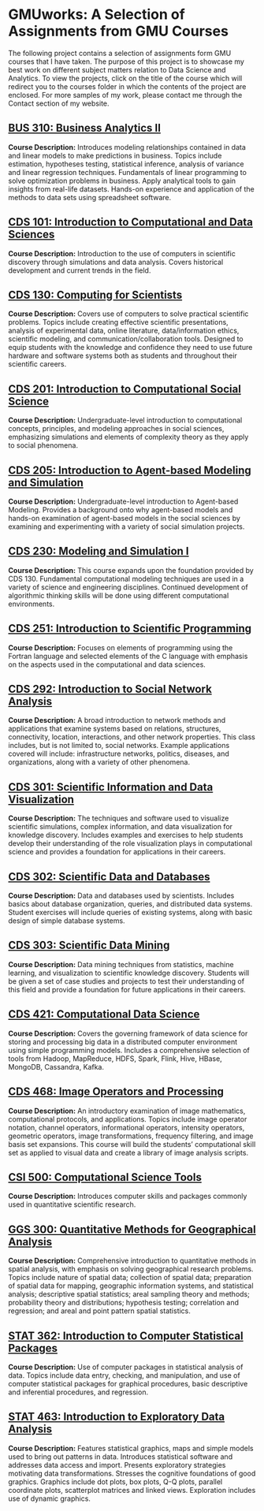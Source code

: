 # GMUworks: A Selection of Assignments from GMU Courses
The following project contains a selection of assignments form GMU courses that I have taken. The purpose of this project is to showcase my best work on different subject matters relation to Data Science and Analytics. To view the projects, click on the title of the course which will redirect you to the courses folder in which the contents of the project are enclosed. For more samples of my work, please contact me through the Contact section of my website.

## [BUS 310: Business Analytics II](https://gitlab.com/steptz/gmuworks/-/tree/main/courses/BUS%20310)
**Course Description:** Introduces modeling relationships contained in data and linear models to make predictions in business. Topics include estimation, hypotheses testing, statistical inference, analysis of variance and linear regression techniques. Fundamentals of linear programming to solve optimization problems in business. Apply analytical tools to gain insights from real-life datasets. Hands-on experience and application of the methods to data sets using spreadsheet software.

## [CDS 101: Introduction to Computational and Data Sciences](https://gitlab.com/steptz/gmuworks/-/tree/main/courses/CDS%20101)
**Course Description:** Introduction to the use of computers in scientific discovery through simulations and data analysis. Covers historical development and current trends in the field.

## [CDS 130: Computing for Scientists](https://gitlab.com/steptz/gmuworks/-/tree/main/courses/CDS%20130)
**Course Description:** Covers use of computers to solve practical scientific problems. Topics include creating effective scientific presentations, analysis of experimental data, online literature, data/information ethics, scientific modeling, and communication/collaboration tools. Designed to equip students with the knowledge and confidence they need to use future hardware and software systems both as students and throughout their scientific careers.

## [CDS 201: Introduction to Computational Social Science](https://gitlab.com/steptz/gmuworks/-/tree/main/courses/CDS%20201)
**Course Description:** Undergraduate-level introduction to computational concepts, principles, and modeling approaches in social sciences, emphasizing simulations and elements of complexity theory as they apply to social phenomena.

## [CDS 205: Introduction to Agent-based Modeling and Simulation](https://gitlab.com/steptz/gmuworks/-/tree/main/courses/CDS%20205)
**Course Description:** Undergraduate-level introduction to Agent-based Modeling. Provides a background onto why agent-based models and hands-on examination of agent-based models in the social sciences by examining and experimenting with a variety of social simulation projects.

## [CDS 230: Modeling and Simulation I](https://gitlab.com/steptz/gmuworks/-/tree/main/courses/CDS%20230)
**Course Description:** This course expands upon the foundation provided by CDS 130. Fundamental computational modeling techniques are used in a variety of science and engineering disciplines. Continued development of algorithmic thinking skills will be done using different computational environments.

## [CDS 251: Introduction to Scientific Programming](https://gitlab.com/steptz/gmuworks/-/tree/main/courses/CDS%20251)
**Course Description:** Focuses on elements of programming using the Fortran language and selected elements of the C language with emphasis on the aspects used in the computational and data sciences.

## [CDS 292: Introduction to Social Network Analysis](https://gitlab.com/steptz/gmuworks/-/tree/main/courses/CDS%20292)
**Course Description:** A broad introduction to network methods and applications that examine systems based on relations, structures, connectivity, location, interactions, and other network properties. This class includes, but is not limited to, social networks. Example applications covered will include: infrastructure networks, politics, diseases, and organizations, along with a variety of other phenomena.

## [CDS 301: Scientific Information and Data Visualization](https://gitlab.com/steptz/gmuworks/-/tree/main/courses/CDS%20301)
**Course Description:** The techniques and software used to visualize scientific simulations, complex information, and data visualization for knowledge discovery. Includes examples and exercises to help students develop their understanding of the role visualization plays in computational science and provides a foundation for applications in their careers.

## [CDS 302: Scientific Data and Databases](https://gitlab.com/steptz/gmuworks/-/tree/main/courses/CDS%20302)
**Course Description:** Data and databases used by scientists. Includes basics about database organization, queries, and distributed data systems. Student exercises will include queries of existing systems, along with basic design of simple database systems.

## [CDS 303: Scientific Data Mining](https://gitlab.com/steptz/gmuworks/-/tree/main/courses/CDS%20303)
**Course Description:** Data mining techniques from statistics, machine learning, and visualization to scientific knowledge discovery. Students will be given a set of case studies and projects to test their understanding of this field and provide a foundation for future applications in their careers. 

## [CDS 421: Computational Data Science](https://gitlab.com/steptz/gmuworks/-/tree/main/courses/CDS%20421)
**Course Description:** Covers the governing framework of data science for storing and processing big data in a distributed computer environment using simple programming models. Includes a comprehensive selection of tools from Hadoop, MapReduce, HDFS, Spark, Flink, Hive, HBase, MongoDB, Cassandra, Kafka.

## [CDS 468: Image Operators and Processing](https://gitlab.com/steptz/gmuworks/-/tree/main/courses/CDS%20468)
**Course Description:** An introductory examination of image mathematics, computational protocols, and applications. Topics include image operator notation, channel operators, informational operators, intensity operators, geometric operators, image transformations, frequency filtering, and image basis set expansions. This course will build the students’ computational skill set as applied to visual data and create a library of image analysis scripts.

## [CSI 500: Computational Science Tools](https://gitlab.com/steptz/gmuworks/-/tree/main/courses/CSI%20500)
**Course Description:** Introduces computer skills and packages commonly used in quantitative scientific research.

## [GGS 300: Quantitative Methods for Geographical Analysis](https://gitlab.com/steptz/gmuworks/-/tree/main/courses/GGS%20300)
**Course Description:** Comprehensive introduction to quantitative methods in spatial analysis, with emphasis on solving geographical research problems. Topics include nature of spatial data; collection of spatial data; preparation of spatial data for mapping, geographic information systems, and statistical analysis; descriptive spatial statistics; areal sampling theory and methods; probability theory and distributions; hypothesis testing; correlation and regression; and areal and point pattern spatial statistics.

## [STAT 362: Introduction to Computer Statistical Packages](https://gitlab.com/steptz/gmuworks/-/tree/main/courses/STAT%20362)
**Course Description:** Use of computer packages in statistical analysis of data. Topics include data entry, checking, and manipulation, and use of computer statistical packages for graphical procedures, basic descriptive and inferential procedures, and regression.

## [STAT 463: Introduction to Exploratory Data Analysis](https://gitlab.com/steptz/gmuworks/-/tree/main/courses/STAT%20463)
**Course Description:** Features statistical graphics, maps and simple models used to bring out patterns in data. Introduces statistical software and addresses data access and import. Presents exploratory strategies motivating data transformations. Stresses the cognitive foundations of good graphics. Graphics include dot plots, box plots, Q-Q plots, parallel coordinate plots, scatterplot matrices and linked views. Exploration includes use of dynamic graphics.
